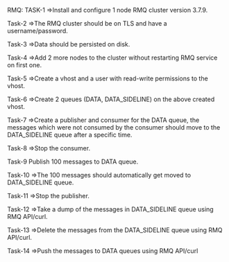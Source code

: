 
RMQ:
TASK-1
=>Install and configure 1 node RMQ cluster version 3.7.9.

Task-2
=>The RMQ cluster should be on TLS and have a username/password.

Task-3
=>Data should be persisted on disk.

Task-4
=>Add 2 more nodes to the cluster without restarting RMQ service on first one.

Task-5
=>Create a vhost and a user with read-write permissions to the vhost.

Task-6
=>Create 2 queues (DATA, DATA_SIDELINE) on the above created vhost.

Task-7
=>Create a publisher and consumer for the DATA queue, the messages which were not consumed by the consumer should move to the DATA_SIDELINE queue after a specific time.

Task-8
=>Stop the consumer.

Task-9
Publish 100 messages to DATA queue.

Task-10
=>The 100 messages should automatically get moved to DATA_SIDELINE queue.

Task-11
=>Stop the publisher.

Task-12
=>Take a dump of the messages in DATA_SIDELINE queue using RMQ API/curl.

Task-13
=>Delete the messages from the DATA_SIDELINE queue using RMQ API/curl.

Task-14
=>Push the messages to DATA queues using RMQ API/curl
